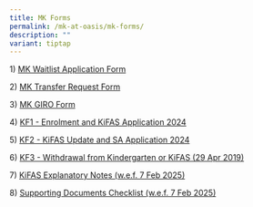 ```yaml
---
title: MK Forms
permalink: /mk-at-oasis/mk-forms/
description: ""
variant: tiptap
---
```

<p>1) <a href="https://form.gov.sg/6819bc483043b92c93659b39" rel="noopener noreferrer nofollow" target="_blank">MK Waitlist Application Form</a>
</p>
<p>2) <a href="/files/MOE%20Kindergarten%20Transfer%20Request%20Form.pdf" rel="noopener noreferrer nofollow" target="_blank">MK Transfer Request Form</a>
</p>
<p>3) <a href="/files/GIRO%20form_MKOASIS.pdf" rel="noopener noreferrer nofollow" target="_blank">MK GIRO Form</a>
</p>
<p>4) <a href="/files/KF1_Enrolment_and_KiFAS_Application_2024.pdf" rel="noopener noreferrer nofollow" target="_blank">KF1 - Enrolment and KiFAS Application 2024</a>
</p>
<p>5) <a href="/files/KF2_KiFAS_Update_and_SA_Application_2024.pdf" rel="noopener noreferrer nofollow" target="_blank">KF2 - KiFAS Update and SA Application 2024</a>
</p>
<p>6) <a href="/files/KF3-Withdrawal-from-Kindergarten-or-KiFAS-29-Apr-2019.pdf" rel="noopener noreferrer nofollow" target="_blank">KF3 - Withdrawal from Kindergarten or KiFAS&nbsp;(29 Apr 2019)</a>
</p>
<p>7) <a href="/files/KiFAS_Explanatory_Notes_wef_7Feb25.pdf" rel="noopener noreferrer nofollow" target="_blank">KiFAS Explanatory Notes (w.e.f. 7 Feb 2025)</a>
</p>
<p>8) <a href="/files/Supporting_Documents_Checklist_wef_7Feb25.pdf" rel="noopener noreferrer nofollow" target="_blank">Supporting Documents Checklist (w.e.f. 7 Feb 2025)</a>
</p>